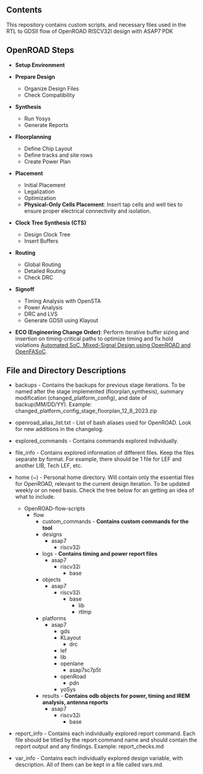 ## Contents 
This repository contains custom scripts, and necessary files used in the RTL to GDSII flow of OpenROAD RISCV32I design with ASAP7 PDK


## OpenROAD Steps
- **Setup Environment**
  

- **Prepare Design**
  - Organize Design Files
  - Check Compatibility

- **Synthesis**
  - Run Yosys
  - Generate Reports

- **Floorplanning**
  - Define Chip Layout
  - Define tracks and site rows
  - Create Power Plan

- **Placement**
  - Initial Placement
  - Legalization
  - Optimization
  - **Physical-Only Cells Placement**: Insert tap cells and well ties to ensure proper electrical connectivity and isolation.

- **Clock Tree Synthesis (CTS)**
  - Design Clock Tree
  - Insert Buffers

- **Routing**
  - Global Routing
  - Detailed Routing
  - Check DRC

- **Signoff**
  - Timing Analysis with OpenSTA
  - Power Analysis
  - DRC and LVS
  - Generate GDSII using Klayout

- **ECO (Engineering Change Order)**: Perform iterative buffer sizing and insertion on timing-critical paths to optimize timing and fix hold violations [Automated SoC, Mixed-Signal Design using OpenROAD and OpenFASoC](https://theopenroadproject.org/automated-soc-mixed-signal-design-using-openroad-and-openfasoc/).


## File and Directory Descriptions 




- backups - Contains the backups for previous stage iterations. To be named after the stage implemented (floorplan,synthesis), summary modification (changed_platform_config), and date of backup(MM/DD/YY). Example: changed_platform_config_stage_floorplan_12_8_2023.zip 

- openroad_alias_list.txt - List of bash aliases used for OpenROAD. Look for new additions in the changelog. 

- explored_commands - Contains commands explored individually.  

- file_info - Contains explored information of different files. Keep the files separate by format. For example, there should be 1 file for LEF and another LIB, Tech LEF, etc.

- home (~) - Personal home directory. Will contain only the essential files for OpenROAD, relevant to the current design iteration. To be updated weekly or on need basis. Check the tree below for an getting an idea of what to include. 
   
    - OpenROAD-flow-scripts
        - flow
            - custom_commands - **Contains custom commands for the tool**
            - designs
                - asap7
                    - riscv32i
            - logs - **Contains timing and power report files**
                - asap7
                    - riscv32i
                        - base
            - objects
                - asap7
                    - riscv32i
                        - base
                            - lib
                            - rtlmp
            - platforms
                - asap7
                    - gds
                    - KLayout
                        - drc
                    - lef
                    - lib
                    - openlane
                        - asap7sc7p5t
                    - openRoad
                        - pdn
                    - yoSys
            - results - **Contains odb objects for power, timing and IREM analysis, antenna reports** 
                - asap7
                    - riscv32i
                        - base

- report_info - Contains each individually explored report command. Each file should be titled by the report command name and should contain the report output and any findings. Example: report_checks.md
 
- var_info - Contains each individually explored design variable, with description. All of them can be kept in a file called vars.md. 
